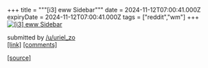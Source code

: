 +++
title = """[i3] eww Sidebar"""
date = 2024-11-12T07:00:41.000Z
expiryDate = 2024-11-12T07:00:41.000Z
tags = ["reddit","wm"]
+++
[![[i3] eww Sidebar](https://preview.redd.it/ruvp8fkp5f0e1.png?width=640&crop=smart&auto=webp&s=2e53a24529341b9785a2357bc5b538f686443050 "[i3] eww Sidebar")](https://www.reddit.com/r/unixporn/comments/1gpf0g9/i3_eww_sidebar/)

submitted by [/u/uriel\_zo](https://www.reddit.com/user/uriel_zo)  
[\[link\]](https://i.redd.it/ruvp8fkp5f0e1.png) [\[comments\]](https://www.reddit.com/r/unixporn/comments/1gpf0g9/i3_eww_sidebar/)

[[source]](https://www.reddit.com/r/unixporn/comments/1gpf0g9/i3_eww_sidebar/)
